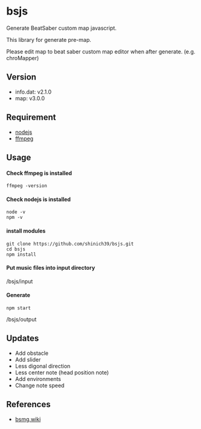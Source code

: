 # bsjs

Generate BeatSaber custom map javascript.

This library for generate pre-map.

Please edit map to beat saber custom map editor when after generate. (e.g. chroMapper)

## Version

- info.dat: v2.1.0
- map: v3.0.0

## Requirement

- [nodejs](https://nodejs.org/en/download/package-manager/current)
- [ffmpeg](https://ffmpeg.org/download.html)

## Usage

#### Check ffmpeg is installed

```console
ffmpeg -version
```

#### Check nodejs is installed

```console
node -v
npm -v
```

#### install modules

```console
git clone https://github.com/shinich39/bsjs.git
cd bsjs
npm install
```

#### Put music files into input directory

/bsjs/input

#### Generate

```console
npm start
```

/bsjs/output

## Updates

- Add obstacle
- Add slider
- Less digonal direction
- Less center note (head position note)
- Add environments
- Change note speed

## References

- [bsmg.wiki](https://bsmg.wiki/)